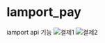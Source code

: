 # Iamport_pay
iamport api 기능
![결제1](https://user-images.githubusercontent.com/50164778/200999364-05625482-780b-4bca-a578-fc6d5b73fcab.PNG)
![결제2](https://user-images.githubusercontent.com/50164778/200999373-f1e5e547-5470-42fb-836b-bf81e9fe593a.PNG)
